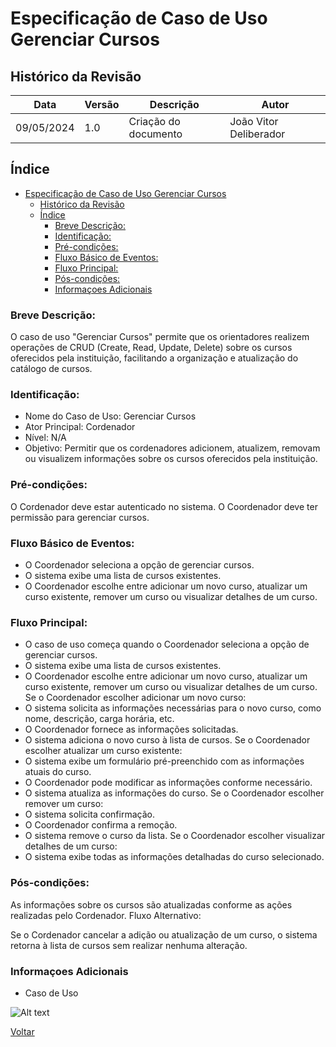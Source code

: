 # Especificação de Caso de Uso Gerenciar Cursos

## Histórico da Revisão

| Data | Versão | Descrição | Autor |
| ---- | ------ | --------- | ----- |
| 09/05/2024 | 1.0 | Criação do documento | João Vitor Deliberador  

## Índice

- [Especificação de Caso de Uso Gerenciar Cursos](#especificação-de-caso-de-uso-gerenciar-cursos)
  - [Histórico da Revisão](#histórico-da-revisão)
  - [Índice](#índice)
    - [Breve Descrição:](#breve-descrição)
    - [Identificação:](#identificação)
    - [Pré-condições:](#pré-condições)
    - [Fluxo Básico de Eventos:](#fluxo-básico-de-eventos)
    - [Fluxo Principal:](#fluxo-principal)
    - [Pós-condições:](#pós-condições)
    - [Informaçoes Adicionais](#informaçoes-adicionais)

### Breve Descrição:
O caso de uso "Gerenciar Cursos" permite que os orientadores realizem operações de CRUD (Create, Read, Update, Delete) sobre os cursos oferecidos pela instituição, facilitando a organização e atualização do catálogo de cursos.

### Identificação:
- Nome do Caso de Uso: Gerenciar Cursos
- Ator Principal: Cordenador
- Nível: N/A
- Objetivo: Permitir que os cordenadores adicionem, atualizem, removam ou visualizem informações sobre os cursos oferecidos pela instituição.

### Pré-condições:
O Cordenador deve estar autenticado no sistema.
O Coordenador deve ter permissão para gerenciar cursos.

### Fluxo Básico de Eventos:

- O Coordenador seleciona a opção de gerenciar cursos.
- O sistema exibe uma lista de cursos existentes.
- O Coordenador escolhe entre adicionar um novo curso, atualizar um curso existente, remover um curso ou visualizar detalhes de um curso.

### Fluxo Principal:
- O caso de uso começa quando o Coordenador seleciona a opção de gerenciar cursos.
- O sistema exibe uma lista de cursos existentes.
- O Coordenador escolhe entre adicionar um novo curso, atualizar um curso existente, remover um curso ou visualizar detalhes de um curso.
Se o Coordenador escolher adicionar um novo curso:
- O sistema solicita as informações necessárias para o novo curso, como nome, descrição, carga horária, etc.
- O Coordenador fornece as informações solicitadas.
- O sistema adiciona o novo curso à  lista de cursos.
Se o Coordenador escolher atualizar um curso existente:
- O sistema exibe um formulário pré-preenchido com as informações atuais do curso.
- O Coordenador pode modificar as informações conforme necessário.
- O sistema atualiza as informações do curso.
Se o Coordenador escolher remover um curso:
- O sistema solicita confirmação.
- O Coordenador confirma a remoção.
- O sistema remove o curso da lista.
Se o Coordenador escolher visualizar detalhes de um curso:
- O sistema exibe todas as informações detalhadas do curso selecionado.

### Pós-condições:

As informações sobre os cursos são atualizadas conforme as ações realizadas pelo Cordenador.
Fluxo Alternativo:

Se o Cordenador cancelar a adição ou atualização de um curso, o sistema retorna à lista de cursos sem realizar nenhuma alteração.


### Informaçoes Adicionais
 - Caso de Uso
 
![Alt text](img/casodeusoespecifico.png)


[Voltar](readme.md)
